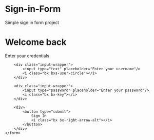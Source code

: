 # Sign-in-Form
Simple sign in form project
<!DOCTYPE html>
<html lang="en">
<head>
  <meta charset="UTF-8">
  <meta http-equiv="X-UA-Compatible" content="IEvedge">
  <meta name="viewport" content="width=device-width, initial-scale=1.0">
  <title>Sign in Form</title>
  <link rel="stylesheet" href="style.css">
</head>
<body>
    <form action="">
        <h1>Welcome back</h1>
        <p>Enter your credentials</p>

        <div class="input-wrapper">
            <input type="text" placeholder="Enter your username"/>
            <i class="bx bxs-user-circle"></i>
        </div>

        <div class="input-wrapper">
            <input type="password" placeholder="Enter your password"/>
            <i class="bx bx-key"></i>
        </div>

        <div>
            <button type="submit">
                Sign In 
                <i class="bx bx-right-arrow-alt"></i>
            </button>
        </div>
    </form>
</body>
